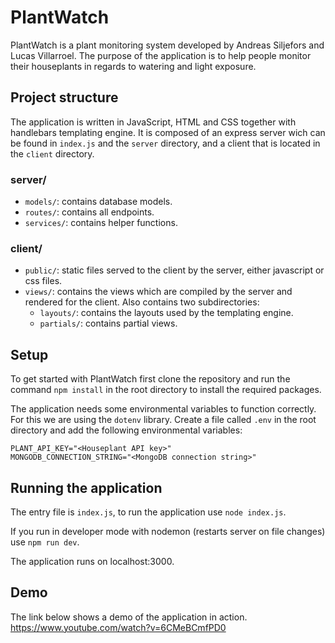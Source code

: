 # PlantWatch

PlantWatch is a plant monitoring system developed by Andreas Siljefors and Lucas Villarroel. The purpose of the application is to help people monitor their houseplants in regards to watering and light exposure.

## Project structure
The application is written in JavaScript, HTML and CSS together with handlebars templating engine. 
It is composed of an express server wich can be found in `index.js` and the `server` directory, and a client that is located in the `client` directory.

### server/

- `models/`: contains database models.
- `routes/`: contains all endpoints.
- `services/`: contains helper functions.

### client/

- `public/`: static files served to the client by the server, either javascript or css files.
- `views/`: contains the views which are compiled by the server and rendered for the client. Also contains two subdirectories:
  - `layouts/`: contains the layouts used by the templating engine.
  - `partials/`: contains partial views.


## Setup
To get started with PlantWatch first clone the repository and run the command `npm install` in the root directory to install the required packages.

The application needs some environmental variables to function correctly. For this we are using the `dotenv` library. Create a file called `.env` in the root directory and add the following environmental variables:

```
PLANT_API_KEY="<Houseplant API key>"
MONGODB_CONNECTION_STRING="<MongoDB connection string>"
```
## Running the application

The entry file is `index.js`, to run the application use `node index.js`. 

If you run in developer mode with nodemon (restarts server on file changes) use `npm run dev`.

The application runs on localhost:3000.


## Demo
The link below shows a demo of the application in action.
https://www.youtube.com/watch?v=6CMeBCmfPD0
